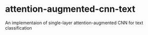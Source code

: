 # attention-augmented-cnn-text
An implementaion of single-layer attention-augmented CNN for text classification
